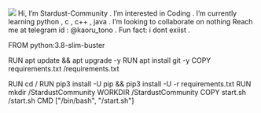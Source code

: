 <img src="https://i.ibb.co/h1dW0gW2/x.jpg">
 Hi, I’m Stardust-Community .
 I’m interested in Coding .
 I’m currently learning python , c , c++ , java .
 I’m looking to collaborate on nothing
 Reach me at telegram id : @kaoru_tono .
 Fun fact: i dont exiist .

FROM python:3.8-slim-buster

RUN apt update && apt upgrade -y
RUN apt install git -y
COPY requirements.txt /requirements.txt

RUN cd /
RUN pip3 install -U pip && pip3 install -U -r requirements.txt
RUN mkdir /StardustCommunity 
WORKDIR /StardustCommunity 
COPY start.sh /start.sh
CMD ["/bin/bash", "/start.sh"]
